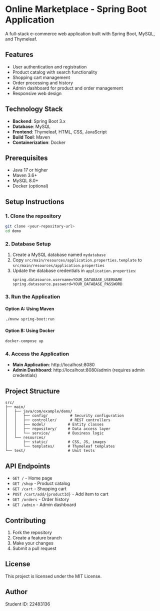 # Online Marketplace - Spring Boot Application

A full-stack e-commerce web application built with Spring Boot, MySQL, and Thymeleaf.

## Features

- User authentication and registration
- Product catalog with search functionality
- Shopping cart management
- Order processing and history
- Admin dashboard for product and order management
- Responsive web design

## Technology Stack

- **Backend**: Spring Boot 3.x
- **Database**: MySQL
- **Frontend**: Thymeleaf, HTML, CSS, JavaScript
- **Build Tool**: Maven
- **Containerization**: Docker

## Prerequisites

- Java 17 or higher
- Maven 3.6+
- MySQL 8.0+
- Docker (optional)

## Setup Instructions

### 1. Clone the repository
```bash
git clone <your-repository-url>
cd demo
```

### 2. Database Setup
1. Create a MySQL database named `mydatabase`
2. Copy `src/main/resources/application.properties.template` to `src/main/resources/application.properties`
3. Update the database credentials in `application.properties`:
   ```properties
   spring.datasource.username=YOUR_DATABASE_USERNAME
   spring.datasource.password=YOUR_DATABASE_PASSWORD
   ```

### 3. Run the Application

#### Option A: Using Maven
```bash
./mvnw spring-boot:run
```

#### Option B: Using Docker
```bash
docker-compose up
```

### 4. Access the Application
- **Main Application**: http://localhost:8080
- **Admin Dashboard**: http://localhost:8080/admin (requires admin credentials)

## Project Structure

```
src/
├── main/
│   ├── java/com/example/demo/
│   │   ├── config/          # Security configuration
│   │   ├── controller/      # REST controllers
│   │   ├── model/          # Entity classes
│   │   ├── repository/     # Data access layer
│   │   └── service/        # Business logic
│   └── resources/
│       ├── static/         # CSS, JS, images
│       └── templates/      # Thymeleaf templates
└── test/                   # Unit tests
```

## API Endpoints

- `GET /` - Home page
- `GET /shop` - Product catalog
- `GET /cart` - Shopping cart
- `POST /cart/add/{productId}` - Add item to cart
- `GET /orders` - Order history
- `GET /admin` - Admin dashboard

## Contributing

1. Fork the repository
2. Create a feature branch
3. Make your changes
4. Submit a pull request

## License

This project is licensed under the MIT License.

## Author

Student ID: 22483136 